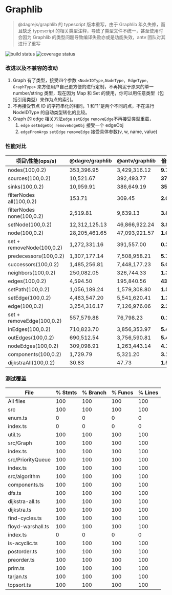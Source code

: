 # Graphlib

> @dagrejs/graphlib 的 typescript 版本重写，由于 Graphlib 年久失修，而且缺乏 typescript 的相关类型注释，导致了类型文件不统一，甚至使用时会因为 Graphlib 的类型问题导致编译失败亦或是功能失效，antv 团队对其进行了重写

![build status](https://img.shields.io/github/workflow/status/antvis/graphlib/Build) ![coverage status](https://img.shields.io/codecov/c/github/mxz96102/new-graphlib)

### 改进以及不兼容的改动

1. Graph 有了类型，接受四个参数 `<NodeIDType,NodeType, EdgeType, GraphType>` 来方便用户自己更方便的进行定制，不再拘泥于原来的单一 number/string 类型，现在因为 Map 和 Set 的使用，你可以用任意类型（包括引用类型）来作为点的索引。
1. 不再接受节点 ID 的字符串化的相同，1 和“1”是两个不同的点，不在进行 NodeIDType 的自动类型转化的比较。
1. Graph 的 edge 相关方法`edge` `setEdge` `removeEdge`不再接受类型重载，
   1. `edge` `setEdgeObj` `removeEdgeObj` 接受一个 edgeObj
   1. `edgeFromArgs` `setEdge` `removeEdge` 接受具体参数(v, w, name, value)

### 性能对比

| 项目\\性能(ops/s)         | @dagre/graphlib | @antv/graphlib | 倍数     |
| ------------------------- | --------------- | -------------- | -------- |
| nodes(100,0.2)            | 353,396.95      | 3,429,316.12   | **9.7**  |
| sources(100,0.2)          | 10,521.67       | 392,493.77     | **37**   |
| sinks(100,0.2)            | 10,959.91       | 386,649.19     | **35**   |
| filterNodes all(100,0.2)  | 153.71          | 309.45         | **2.0**  |
| filterNodes none(100,0.2) | 2,519.81        | 9,639.13       | **3.83** |
| setNode(100,0.2)          | 12,312,125.13   | 46,866,922.24  | **3.81** |
| node(100,0.2)             | 28,205,461.65   | 47,093,921.57  | **1.67** |
| set + removeNode(100,0.2) | 1,272,331.16    | 391,557.00     | **0.31** |
| predecessors(100,0.2)     | 1,307,177.14    | 7,508,958.21   | **5.7**  |
| successors(100,0.2)       | 1,485,256.81    | 7,448,177.23   | **5.0**  |
| neighbors(100,0.2)        | 250,082.05      | 326,744.33     | **1.31** |
| edges(100,0.2)            | 4,594.50        | 195,840.56     | **43**   |
| setPath(100,0.2)          | 1,056,189.24    | 1,579,308.80   | **1.5**  |
| setEdge(100,0.2)          | 4,483,547.20    | 5,541,620.41   | **1.24** |
| edge(100,0.2)             | 3,254,316.17    | 7,126,976.06   | **2.2**  |
| set + removeEdge(100,0.2) | 557,579.88      | 76,798.23      | **0.14** |
| inEdges(100,0.2)          | 710,823.70      | 3,856,353.97   | **5.4**  |
| outEdges(100,0.2)         | 690,512.54      | 3,756,590.81   | **5.4**  |
| nodeEdges(100,0.2)        | 309,098.91      | 1,263,443.14   | **4.1**  |
| components(100,0.2)       | 1,729.79        | 5,321.20       | **3.1**  |
| dijkstraAll(100,0.2)      | 30.83           | 47.73          | **1.55** |

### 测试覆盖

| File              | % Stmts | % Branch | % Funcs | % Lines |
| ----------------- | ------- | -------- | ------- | ------- |
| All files         | 100     | 100      | 100     | 100     |
| src               | 100     | 100      | 100     | 100     |
| enum.ts           | 0       | 0        | 0       | 0       |
| index.ts          | 0       | 0        | 0       | 0       |
| util.ts           | 100     | 100      | 100     | 100     |
| src/Graph         | 100     | 100      | 100     | 100     |
| index.ts          | 100     | 100      | 100     | 100     |
| src/PriorityQueue | 100     | 100      | 100     | 100     |
| index.ts          | 100     | 100      | 100     | 100     |
| src/algorithm     | 100     | 100      | 100     | 100     |
| components.ts     | 100     | 100      | 100     | 100     |
| dfs.ts            | 100     | 100      | 100     | 100     |
| dijkstra-all.ts   | 100     | 100      | 100     | 100     |
| dijkstra.ts       | 100     | 100      | 100     | 100     |
| find-cycles.ts    | 100     | 100      | 100     | 100     |
| floyd-warshall.ts | 100     | 100      | 100     | 100     |
| index.ts          | 0       | 0        | 0       | 0       |
| is-acyclic.ts     | 100     | 100      | 100     | 100     |
| postorder.ts      | 100     | 100      | 100     | 100     |
| preorder.ts       | 100     | 100      | 100     | 100     |
| prim.ts           | 100     | 100      | 100     | 100     |
| tarjan.ts         | 100     | 100      | 100     | 100     |
| topsort.ts        | 100     | 100      | 100     | 100     |
